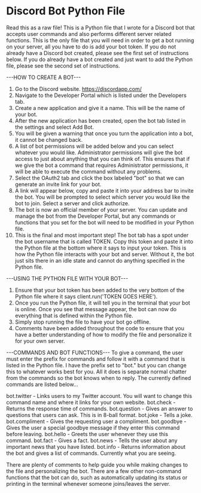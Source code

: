 # Discord Bot Python File
Read this as a raw file! This is a Python file that I wrote for a Discord bot that accepts user commands and also performs different server related functions. This is the only file that you will need in order to get a bot running on your server, all you have to do is add your bot token. If you do not already have a Discord bot created, please see the first set of instructions below. If you do already have a bot created and just want to add the Python file, please see the second set of instructions.

---HOW TO CREATE A BOT---
1. Go to the Discord website. https://discordapp.com/
2. Navigate to the Developer Portal which is listed under the Developers tab.
3. Create a new application and give it a name. This will be the name of your bot.
4. After the new application has been created, open the bot tab listed in the settings and select Add Bot.
5. You will be given a warning that once you turn the application into a bot, it cannot be changed back.
6. A list of bot permissions will be added below and you can select whatever you would like. Administrator permissions will give the bot access to just about anything that you can think of. This ensures that if we give the bot a command that requires Administrator permissions, it will be able to execute the command without any problems.
7. Select the OAuth2 tab and click the box labeled "bot" so that we can generate an invite link for your bot.
8. A link will appear below, copy and paste it into your address bar to invite the bot. You will be prompted to select which server you would like the bot to join. Select a server and click authorize. 
9. The bot is now an official member of your server. You can update and manage the bot from the Developer Portal, but any commands or functions that you set for the bot will need to be modified in your Python file.
10. This is the final and most important step! The bot tab has a spot under the bot username that is called TOKEN. Copy this token and paste it into the Python file at the bottom where it says to input your token. This is how the Python file interacts with your bot and server. Without it, the bot just sits there in an idle state and cannot do anything specified in the Python file.

---USING THE PYTHON FILE WITH YOUR BOT---
1. Ensure that your bot token has been added to the very bottom of the Python file where it says client.run('TOKEN GOES HERE').
2. Once you run the Python file, it will tell you in the terminal that your bot is online. Once you see that message appear, the bot can now do everything that is defined within the Python file.
3. Simply stop running the file to have your bot go offline.
4. Comments have been added throughout the code to ensure that you have a better understanding of how to modify the file and personalize it for your own server.

---COMMANDS AND BOT FUNCTIONS---
To give a command, the user must enter the prefix for commands and follow it with a command that is listed in the Python file. I have the prefix set to "bot." but you can change this to whatever works best for you. All it does is separate normal chatter from the commands so the bot knows when to reply. The currently defined commands are listed below...

bot.twitter - Links users to my Twitter account. You will want to change this command name and where it links for your own website.
bot.check - Returns the response time of commands.
bot.question - Gives an answer to questions that users can ask. This is in 8-ball format.
bot.joke - Tells a joke.
bot.compliment - Gives the requesting user a compliment.
bot.goodbye - Gives the user a special goodbye message if they enter this command before leaving.
bot.hello - Greets the user whenever they use this command.
bot.fact - Gives a fact.
bot.news - Tells the user about any important news that you have listed.
bot.info - Returns information about the bot and gives a list of commands. Currently what you are seeing.

There are plenty of comments to help guide you while making changes to the file and personalizing the bot. There are a few other non-command functions that the bot can do, such as automatically updating its status or printing in the terminal whenever someone joins/leaves the server. 
